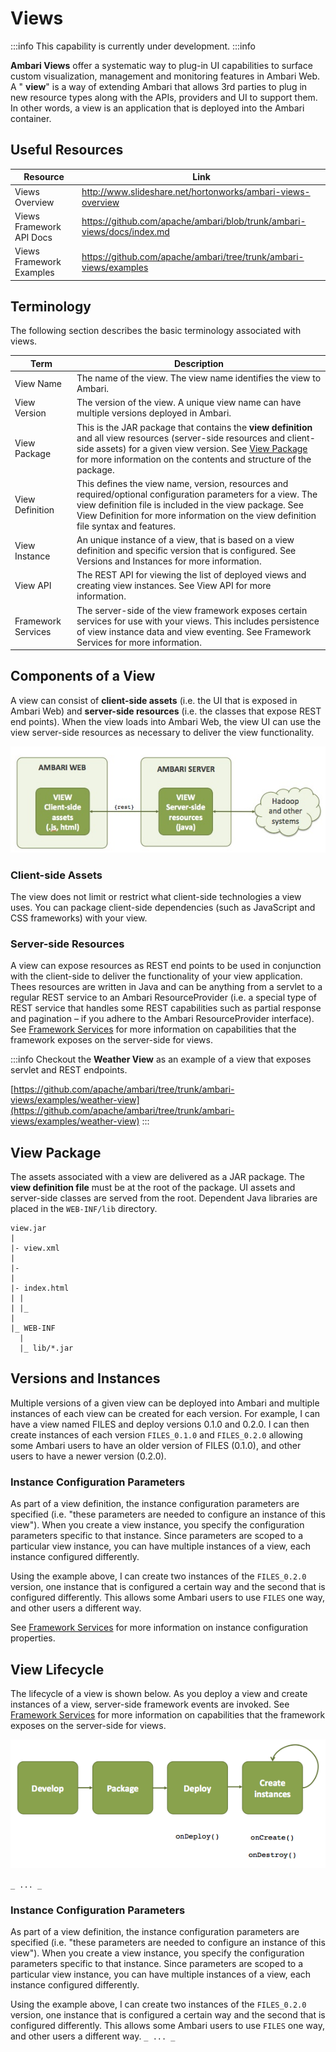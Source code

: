 # Views

:::info
This capability is currently under development.
:::info

**Ambari Views** offer a systematic way to plug-in UI capabilities to surface custom visualization, management and monitoring features in Ambari Web. A " **view**" is a way of extending Ambari that allows 3rd parties to plug in new resource types along with the APIs, providers and UI to support them. In other words, a view is an application that is deployed into the Ambari container.


## Useful Resources

Resource | Link
---------|-------
Views Overview  | http://www.slideshare.net/hortonworks/ambari-views-overview
Views Framework API Docs | https://github.com/apache/ambari/blob/trunk/ambari-views/docs/index.md
Views Framework Examples | https://github.com/apache/ambari/tree/trunk/ambari-views/examples

## Terminology

The following section describes the basic terminology associated with views.

Term | Description
---------|-------
View Name     | The name of the view. The view name identifies the view to Ambari.
View Version  | The version of the view. A unique view name can have multiple versions deployed in Ambari.
View Package  | This is the JAR package that contains the **view definition** and all view resources (server-side resources and client-side assets) for a given view version. See [View Package](#View20%Package) for more information on the contents and structure of the package.
View Definition | This defines the view name, version, resources and required/optional configuration parameters for a view. The view definition file is included in the view package. See View Definition for more information on the view definition file syntax and features.
View Instance | An unique instance of a view, that is based on a view definition and specific version that is configured. See Versions and Instances for more information.
View API  | The REST API for viewing the list of deployed views and creating view instances. See View API for more information.
Framework Services | The server-side of the view framework exposes certain services for use with your views. This includes persistence of view instance data and view eventing. See Framework Services for more information.

## Components of a View

A view can consist of **client-side assets** (i.e. the UI that is exposed in Ambari Web) and **server-side resources** (i.e. the classes that expose REST end points). When the view loads into Ambari Web, the view UI can use the view server-side resources as necessary to deliver the view functionality.

![Apache Ambari > Views > view-components.jpg](./imgs/view-components.jpg "Apache Ambari > Views > view-components.jpg")

### Client-side Assets

The view does not limit or restrict what client-side technologies a view uses. You can package client-side dependencies (such as JavaScript and CSS frameworks) with your view.

### Server-side Resources

A view can expose resources as REST end points to be used in conjunction with the client-side to deliver the functionality of your view application. Thees resources are written in Java and can be anything from a servlet to a regular REST service to an Ambari ResourceProvider (i.e. a special type of REST service that handles some REST capabilities such as partial response and pagination – if you adhere to the Ambari ResourceProvider interface). See [Framework Services](./framework-services.md) for more information on capabilities that the framework exposes on the server-side for views.

:::info
Checkout the **Weather View** as an example of a view that exposes servlet and REST endpoints.

[https://github.com/apache/ambari/tree/trunk/ambari-views/examples/weather-view](https://github.com/apache/ambari/tree/trunk/ambari-views/examples/weather-view)
:::

## View Package

The assets associated with a view are delivered as a JAR package. The **view definition file** must be at the root of the package. UI assets and server-side classes are served from the root. Dependent Java libraries are placed in the `WEB-INF/lib` directory.

```
view.jar
|
|- view.xml
|
|-
|
|- index.html
| |
| |_
|
|_ WEB-INF
  |
  |_ lib/*.jar
```

## Versions and Instances

Multiple versions of a given view can be deployed into Ambari and multiple instances of each view can be created for each version. For example, I can have a view named FILES and deploy versions 0.1.0 and 0.2.0. I can then create instances of each version `FILES_0.1.0` and `FILES_0.2.0` allowing some Ambari users to have an older version of FILES (0.1.0), and other users to have a newer version (0.2.0).
 
### Instance Configuration Parameters

As part of a view definition, the instance configuration parameters are specified (i.e. "these parameters are needed to configure an instance of this view"). When you create a view instance, you specify the configuration parameters specific to that instance. Since parameters are scoped to a particular view instance, you can have multiple instances of a view, each instance configured differently.

Using the example above, I can create two instances of the `FILES_0.2.0` version, one instance that is configured a certain way and the second that is configured differently. This allows some Ambari users to use `FILES` one way, and other users a different way.

See [Framework Services](./framework-services.md) for more information on instance configuration properties.

## View Lifecycle

The lifecycle of a view is shown below. As you deploy a view and create instances of a view, server-side framework events are invoked. See [Framework Services](./framework-services.md) for more information on capabilities that the framework exposes on the server-side for views.

![Apache Ambari > Views > view-lifecycle.png](./imgs/view-lifecycle.png)

```_ ... _```

### Instance Configuration Parameters

As part of a view definition, the instance configuration parameters are specified (i.e. "these parameters are needed to configure an instance of this view"). When you create a view instance, you specify the configuration parameters specific to that instance. Since parameters are scoped to a particular view instance, you can have multiple instances of a view, each instance configured differently.

Using the example above, I can create two instances of the `FILES_0.2.0` version, one instance that is configured a certain way and the second that is configured differently. This allows some Ambari users to use `FILES` one way, and other users a different way.
```_ ... _```
